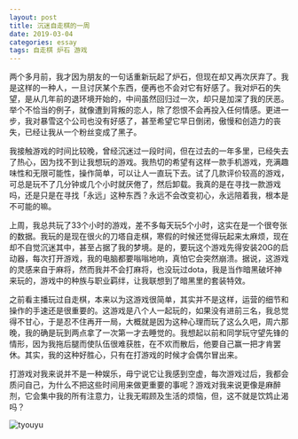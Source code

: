 ```yaml
---
layout: post
title: 沉迷自走棋的一周
date: 2019-03-04
categories: essay
tags: 自走棋 炉石 游戏
---
```


两个多月前，我才因为朋友的一句话重新玩起了炉石，但现在却又再次厌弃了。我是这样的一种人，一旦讨厌某个东西，便再也不会对它有好感了。我对炉石的失望，是从几年前的退环境开始的，中间虽然回归过一次，却只是加深了我的厌恶。举个不恰当的例子，就像遭到背叛的恋人，除了怨恨不会再投入任何情感。更进一步，我对暴雪这个公司也没有好感了，甚至希望它早日倒闭，傲慢和创造力的丧失，已经让我从一个粉丝变成了黑子。

我接触游戏的时间比较晚，曾经沉迷过一段时间，但在过去的一年多里，已经失去了热心，因为找不到让我想玩的游戏。我热切的希望有这样一款手机游戏，充满趣味性和无限可能性，操作简单，可以让人一直玩下去。试了几款评价较高的游戏，可总是玩不了几分钟或几个小时就厌倦了，然后卸载。我真的是在寻找一款游戏吗，还是只是在寻找「永远」这种东西？永远不会改变初心，永远陪着我，根本是不可能的嘛。

上周，我总共玩了33个小时的游戏，差不多每天玩5个小时，这实在是一个很夸张的数据。我玩的是现在很火的刀塔自走棋，寒假的时候还觉得玩起来太麻烦，现在却不自觉沉迷其中，甚至占据了我的梦境。是的，要玩这个游戏先得安装20G的启动器，每次打开游戏，我的电脑都要嗡嗡地响，真怕它会突然崩溃。据说，这游戏的灵感来自于麻将，然而我并不会打麻将，也没玩过dota，我是当作暗黑破坏神来玩的，游戏中的种族与职业羁绊，让我联想到了暗黑里的套装特效。

之前看主播玩过自走棋，本来以为这游戏很简单，其实并不是这样，运营的细节和操作的手速还是很重要的。这游戏是八个人一起玩的，如果没有进前三名，我总觉得不甘心，于是忍不住再开一局，大概就是因为这种心理而玩了这么久吧，周六那晚，我的确是玩到两点拿了一次第一才去睡觉的。我想起以前和同学玩守望先锋的情形，因为我拖后腿而使队伍很难获胜，在不欢而散后，他要自己赢一把才肯罢休。其实，我的这种好胜心，只有在打游戏的时候才会偶尔冒出来。

打游戏对我来说并不是一种娱乐，毋宁说它让我感到空虚，每次游戏过后，我都会质问自己，为什么不把这些时间用来做更重要的事呢？游戏对我来说更像是麻醉剂，它会集中我的所有注意力，让我无暇顾及生活的烦恼，但，这不就是饮鸩止渴吗？

![tyouyu](https://i.imgur.com/PxsymlR.jpg)